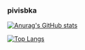 ### pivisbka

[![Anurag's GitHub stats](https://github-readme-stats.vercel.app/api?username=medus04ka&theme=shades-of-purple)](https://github.com/anuraghazra/github-readme-stats)

[![Top Langs](https://github-readme-stats.vercel.app/api/top-langs/?username=medus04ka&exclude_repo=ifmo&layout=donut&theme=shades-of-purple)](https://github.com/anuraghazra/github-readme-stats)

